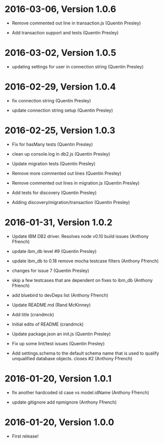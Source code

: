 2016-03-06, Version 1.0.6
=========================

 * Remove commented out line in transaction.js (Quentin Presley)

 * Add transaction support and tests (Quentin Presley)


2016-03-02, Version 1.0.5
=========================

 * updating settings for user in connection string (Quentin Presley)


2016-02-29, Version 1.0.4
=========================

 * fix connection string (Quentin Presley)

 * update connection string setup (Quentin Presley)


2016-02-25, Version 1.0.3
=========================

 * Fix for hasMany tests (Quentin Presley)

 * clean up console.log in db2.js (Quentin Presley)

 * Update migration tests (Quentin Presley)

 * Remove more commented out lines (Quentin Presley)

 * Remove commented out lines in migration.js (Quentin Presley)

 * Add tests for discovery (Quentin Presley)

 * Adding discovery/migration/transaction (Quentin Presley)


2016-01-31, Version 1.0.2
=========================

 * Update IBM DB2 driver. Resolves node v0.10 build issues (Anthony Ffrench)

 * update ibm_db level #9 (Quentin Presley)

 * update ibm_db to 0.18 remove mocha testcase filters (Anthony Ffrench)

 * changes for issue 7 (Quentin Presley)

 * skip a few testcases that are dependent on fixes to ibm_db (Anthony Ffrench)

 * add bluebird to devDeps list (Anthony Ffrench)

 * Update README.md (Rand McKinney)

 * Add title (crandmck)

 * Initial edits of README (crandmck)

 * Update package.json an init.js (Quentin Presley)

 * Fix up some lint/test issues (Quentin Presley)

 * Add settings.schema to the default schema name that is used to qualify unqualified database objects. closes #2 (Anthony Ffrench)


2016-01-20, Version 1.0.1
=========================

 * fix another hardcoded id case vs model.idName (Anthony Ffrench)

 * update <dot>gitignore add <dot>npmignore (Anthony Ffrench)


2016-01-20, Version 1.0.0
=========================

 * First release!
